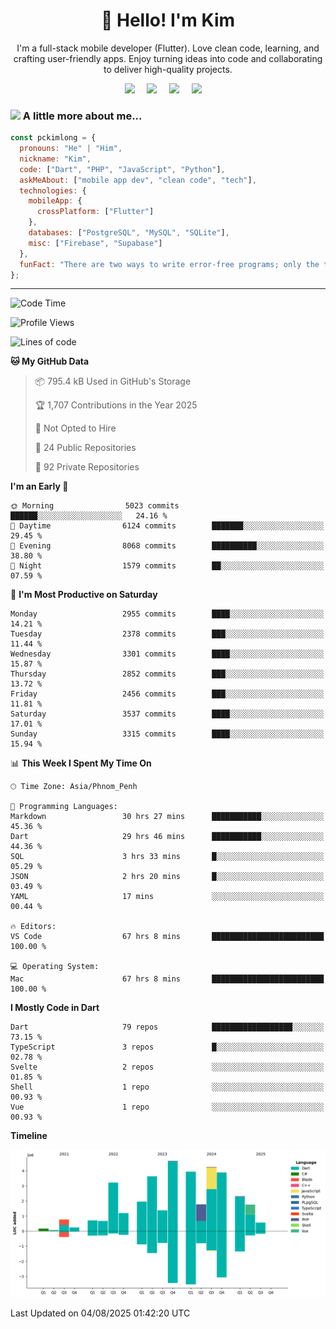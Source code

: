 <h1 align="center">👋 Hello! I'm Kim</h1>

<p align="center">
   I'm a full-stack mobile developer (Flutter). Love clean code, learning, and crafting user-friendly apps. Enjoy turning ideas into code and collaborating to deliver high-quality projects.
</p>

<p align="center">
  <a href="mailto:pochkimlong88@gmail.com"><img src="https://img.shields.io/badge/gmail-%23D14836.svg?&style=for-the-badge&logo=gmail&logoColor=white" /></a>&nbsp;&nbsp;&nbsp;&nbsp;
  <a href="https://t.me/pochkimlong/"><img src="https://img.shields.io/badge/telegram-%230077B5.svg?&style=for-the-badge&logo=telegram&logoColor=white" /></a>&nbsp;&nbsp;&nbsp;&nbsp;
  <a href="https://www.youtube.com/@PochKimlong/"><img src="https://img.shields.io/badge/youtube-%23dc2743.svg?&style=for-the-badge&logo=youtube&logoColor=white" /></a>&nbsp;&nbsp;&nbsp;&nbsp;
  <a href="https://www.tiktok.com/@pckimlong/"><img src="https://img.shields.io/badge/tiktok-%23000000.svg?&style=for-the-badge&logo=tiktok&logoColor=white" /></a>&nbsp;&nbsp;&nbsp;&nbsp;
</p>

### <img src="https://media.giphy.com/media/VgCDAzcKvsR6OM0uWg/giphy.gif" width="50"> A little more about me...  

```javascript
const pckimlong = {
  pronouns: "He" | "Him",
  nickname: "Kim",
  code: ["Dart", "PHP", "JavaScript", "Python"],
  askMeAbout: ["mobile app dev", "clean code", "tech"],
  technologies: {
    mobileApp: {
      crossPlatform: ["Flutter"]
    },
    databases: ["PostgreSQL", "MySQL", "SQLite"],
    misc: ["Firebase", "Supabase"]
  },
  funFact: "There are two ways to write error-free programs; only the third one works."
};
```
---

<!--START_SECTION:waka-->
![Code Time](http://img.shields.io/badge/Code%20Time-1%2C683%20hrs%2019%20mins-blue)

![Profile Views](http://img.shields.io/badge/Profile%20Views-1-blue)

![Lines of code](https://img.shields.io/badge/From%20Hello%20World%20I%27ve%20Written-37.0%20million%20lines%20of%20code-blue)

**🐱 My GitHub Data** 

> 📦 795.4 kB Used in GitHub's Storage 
 > 
> 🏆 1,707 Contributions in the Year 2025
 > 
> 🚫 Not Opted to Hire
 > 
> 📜 24 Public Repositories 
 > 
> 🔑 92 Private Repositories 
 > 
**I'm an Early 🐤** 

```text
🌞 Morning                5023 commits        ██████░░░░░░░░░░░░░░░░░░░   24.16 % 
🌆 Daytime                6124 commits        ███████░░░░░░░░░░░░░░░░░░   29.45 % 
🌃 Evening                8068 commits        ██████████░░░░░░░░░░░░░░░   38.80 % 
🌙 Night                  1579 commits        ██░░░░░░░░░░░░░░░░░░░░░░░   07.59 % 
```
📅 **I'm Most Productive on Saturday** 

```text
Monday                   2955 commits        ████░░░░░░░░░░░░░░░░░░░░░   14.21 % 
Tuesday                  2378 commits        ███░░░░░░░░░░░░░░░░░░░░░░   11.44 % 
Wednesday                3301 commits        ████░░░░░░░░░░░░░░░░░░░░░   15.87 % 
Thursday                 2852 commits        ███░░░░░░░░░░░░░░░░░░░░░░   13.72 % 
Friday                   2456 commits        ███░░░░░░░░░░░░░░░░░░░░░░   11.81 % 
Saturday                 3537 commits        ████░░░░░░░░░░░░░░░░░░░░░   17.01 % 
Sunday                   3315 commits        ████░░░░░░░░░░░░░░░░░░░░░   15.94 % 
```


📊 **This Week I Spent My Time On** 

```text
🕑︎ Time Zone: Asia/Phnom_Penh

💬 Programming Languages: 
Markdown                 30 hrs 27 mins      ███████████░░░░░░░░░░░░░░   45.36 % 
Dart                     29 hrs 46 mins      ███████████░░░░░░░░░░░░░░   44.36 % 
SQL                      3 hrs 33 mins       █░░░░░░░░░░░░░░░░░░░░░░░░   05.29 % 
JSON                     2 hrs 20 mins       █░░░░░░░░░░░░░░░░░░░░░░░░   03.49 % 
YAML                     17 mins             ░░░░░░░░░░░░░░░░░░░░░░░░░   00.44 % 

🔥 Editors: 
VS Code                  67 hrs 8 mins       █████████████████████████   100.00 % 

💻 Operating System: 
Mac                      67 hrs 8 mins       █████████████████████████   100.00 % 
```

**I Mostly Code in Dart** 

```text
Dart                     79 repos            ██████████████████░░░░░░░   73.15 % 
TypeScript               3 repos             █░░░░░░░░░░░░░░░░░░░░░░░░   02.78 % 
Svelte                   2 repos             ░░░░░░░░░░░░░░░░░░░░░░░░░   01.85 % 
Shell                    1 repo              ░░░░░░░░░░░░░░░░░░░░░░░░░   00.93 % 
Vue                      1 repo              ░░░░░░░░░░░░░░░░░░░░░░░░░   00.93 % 
```



**Timeline**

![Lines of Code chart](https://raw.githubusercontent.com/pckimlong/pckimlong/main/assets/bar_graph.png)


 Last Updated on 04/08/2025 01:42:20 UTC
<!--END_SECTION:waka-->

<!---
PochKimlong/PochKimlong is a ✨ special ✨ repository because its `README.md` (this file) appears on your GitHub profile.
You can click the Preview link to take a look at your changes.
--->
